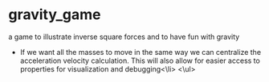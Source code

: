 # gravity_game
a game to illustrate inverse square forces and to have fun with gravity

<ul>
<li>If we want all the masses to move in the same way we can centralize the acceleration velocity calculation. This will also allow for easier access to properties for visualization and debugging<\li>
<\ul>
